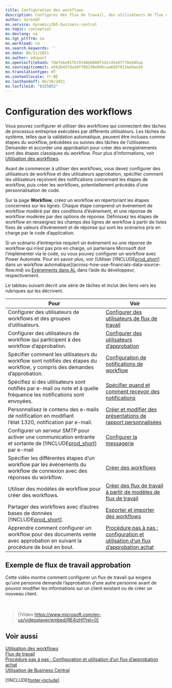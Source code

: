 ```yaml
---
title: Configuration des workflows
description: Configurez des flux de travail, des utilisateurs de flux de travail et des utilisateurs d’approbation pour connecter les tâches du système de processus métier effectuées par ces différents utilisateurs.
author: SorenGP
ms.service: dynamics365-business-central
ms.topic: conceptual
ms.devlang: na
ms.tgt_pltfrm: na
ms.workload: na
ms.search.keywords: ''
ms.date: 06/11/2021
ms.author: edupont
ms.openlocfilehash: 7defebe91fb19148eb860f1d2c45a9f778a9d5aa
ms.sourcegitcommit: e562b45fda20ff88230e086caa6587913eddae26
ms.translationtype: HT
ms.contentlocale: fr-BE
ms.lasthandoff: 06/30/2021
ms.locfileid: "6325052"
---
```

# <a name="set-up-workflows"></a>Configuration des workflows

Vous pouvez configurer et utiliser des workflows qui connectent des tâches de processus entreprise exécutées par différents utilisateurs. Les tâches du système, telles que la validation automatique, peuvent être incluses comme étapes du workflow, précédées ou suivies des tâches de l’utilisateur. Demander et accorder une approbation pour créer des enregistrements sont des étapes classiques du workflow. Pour plus d’informations, voir [Utilisation des workflows](across-use-workflows.md).  

 Avant de commencer à utiliser des workflows, vous devez configurer des utilisateurs de workflow et des utilisateurs approbation, spécifier comment les utilisateurs reçoivent des notifications concernant les étapes de workflow, puis créer les workflows, potentiellement précédés d’une personnalisation de code.  

 Sur la page **Workflow**, créez un workflow en répertoriant les étapes concernées sur les lignes. Chaque étape comprend un événement de workflow modéré par des conditions d’événement, et une réponse de workflow modérée par des options de réponse. Définissez les étapes de workflow en renseignez les champs des lignes de workflow à partir de listes fixes de valeurs d’événement et de réponse qui sont les scénarios pris en charge par le code d’application.  

 Si un scénario d’entreprise requiert un événement ou une réponse de workflow qui n’est pas pris en charge, un partenaire Microsoft doit l’implémenter via le code, ou vous pouvez configurer un workflow avec Power Automate. Pour en savoir plus, voir [Utiliser [!INCLUDE[prod_short](includes/prod_short.md)] dans un workflow automatique](across-how-use-financials-data-source-flow.md) ou [Événements dans AL](/dynamics365/business-central/dev-itpro/developer/devenv-events-in-al) dans l’aide du développeur, respectivement.

 Le tableau suivant décrit une série de tâches et inclut des liens vers les rubriques qui les décrivent.  

|**Pour**|**Voir**|  
|------------|-------------|  
|Configurer des utilisateurs de workflows et des groupes d’utilisateurs.|[Configurer des utilisateurs de flux de travail](across-how-to-set-up-workflow-users.md)|  
|Configurer des utilisateurs de workflow qui participent à des workflow d’approbation.|[Configurer des utilisateurs d’approbation](across-how-to-set-up-approval-users.md)|  
|Spécifier comment les utilisateurs du workflow sont notifiés des étapes du workflow, y compris des demandes d’approbation.|[Configuration de notifications de workflow](across-setting-up-workflow-notifications.md)|  
|Spécifiez si des utilisateurs sont notifiés par e-mail ou note et à quelle fréquence les notifications sont envoyées.|[Spécifier quand et comment recevoir des notifications](across-how-to-specify-when-and-how-to-receive-notifications.md)|  
|Personnalisez le contenu des e-mails de notification en modifiant l’état 1320, notification par e-mail.|[Créer et modifier des présentations de rapport personnalisées](ui-how-create-custom-report-layout.md)|  
|Configurer un serveur SMTP pour activer une communication entrante et sortante de [!INCLUDE[prod_short](includes/prod_short.md)] par e-mail|[Configurer la messagerie](admin-how-setup-email.md)|
|Spécifier les différentes étapes d’un workflow par les événements du workflow de connexion avec des réponses du workflow.|[Créer des workflows](across-how-to-create-workflows.md)|  
|Utiliser des modèles de workflow pour créer des workflows.|[Créer des flux de travail à partir de modèles de flux de travail](across-how-to-create-workflows-from-workflow-templates.md)|  
|Partager des workflows avec d’autres bases de données [!INCLUDE[prod_short](includes/prod_short.md)].|[Exporter et importer des workflows](across-how-to-export-and-import-workflows.md)|  
|Apprendre comment configurer un workflow pour des documents vente avec approbation en suivant la procédure de bout en bout.|[Procédure pas à pas : configuration et utilisation d’un flux d’approbation achat](walkthrough-setting-up-and-using-a-purchase-approval-workflow.md)|  

## <a name="example-of-an-approval-workflow"></a>Exemple de flux de travail approbation
Cette vidéo montre comment configurer un flux de travail qui exigera qu’une personne demande l’approbation d’une autre personne avant de pouvoir modifier les informations sur un client existant ou de créer un nouveau client.  
<br><br>  

> [!Video https://www.microsoft.com/en-us/videoplayer/embed/RE4jzHI?rel=0]

## <a name="see-also"></a>Voir aussi  
 [Utilisation des workflows](across-use-workflows.md)   
 [Flux de travail](across-workflow.md)   
 [Procédure pas à pas : Configuration et utilisation d’un flux d’approbation achat](walkthrough-setting-up-and-using-a-purchase-approval-workflow.md)  
 [Utilisation de Business Central](ui-work-product.md)


[!INCLUDE[footer-include](includes/footer-banner.md)]